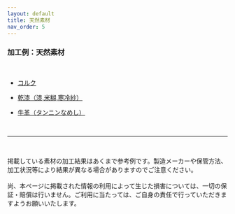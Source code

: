 ```yaml
---
layout: default
title: 天然素材
nav_order: 5
---
```


### 加工例：天然素材
<br>

* [コルク](04-1-cork.md)

* [乾漆（漆,米糊,寒冷紗）](04-2-kanshitsu.md)

* [牛革（タンニンなめし）](04-3-leather.md)

<br>

------

<br>

掲載している素材の加工結果はあくまで参考例です。製造メーカーや保管方法、加工状況等により結果が異なる場合がありますのでご注意ください。<br>
<br>
尚、本ページに掲載された情報の利用によって生じた損害については、一切の保証・賠償は行いません。ご利用に当たっては、ご自身の責任で行っていただきますようお願いいたします。
